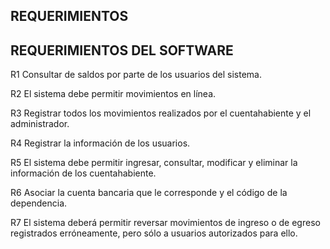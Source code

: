 ## REQUERIMIENTOS 

## REQUERIMIENTOS DEL SOFTWARE

R1 Consultar de saldos por parte de los usuarios del sistema.

R2 El sistema debe permitir movimientos en línea. 

R3 Registrar todos los movimientos realizados por el cuentahabiente y el administrador.

R4 Registrar la información de los usuarios. 

R5 El sistema debe permitir ingresar, consultar, modificar y eliminar la información de los cuentahabiente. 

R6 Asociar la cuenta bancaria que le corresponde y el código de la dependencia.

R7 El sistema deberá permitir reversar movimientos de ingreso o de egreso registrados erróneamente, pero sólo a usuarios autorizados para ello.